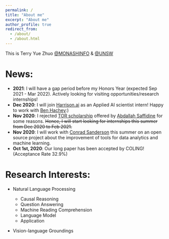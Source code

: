 ```yaml
---
permalink: /
title: "About me"
excerpt: "About me"
author_profile: true
redirect_from: 
  - /about/
  - /about.html
---
```


This is Terry Yue Zhuo [@MONASHINFO](https://umlt.infotech.monash.edu/) & [@UNSW](https://www.unsw.edu.au/)

News:
======
* **2021**: I will have a gap period before my Honors Year (expected Sep 2021 - Mar 2022). Actively looking for visiting opportunities/research internships!
* **Dec 2020**: I will join [Harrison.ai](https://www.harrison.ai/) as an Applied AI scientist intern! Happy to work with [Ben Hachey](http://benhachey.info/):)
* **Nov 2020**: I rejected [TOR scholarship](https://www.engineering.unsw.edu.au/student-life/taste-of-research/advertised-taste-of-research-areas) offered by [Abdallah Saffidine](https://cgi.cse.unsw.edu.au/~abdallahs/) for some reasons. ~~Hence, 
I will start looking for internships this summer from Dec 2020 to Feb 2021.~~
* **Nov 2020**: I will work with [Conrad Sanderson](http://conradsanderson.id.au/) this summer on an open source project about the improvement of tools for data analytics and machine learning.
* **Oct 1st, 2020**: Our long paper has been accepted by COLING! (Acceptance Rate 32.9%)



Research Interests:
===================
* Natural Language Processing
  * Causal Reasoning
  * Question Answering
  * Machine Reading Comprehension
  * Language Model
  * Application

* Vision-language Groundings